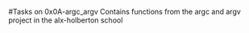 #Tasks on 0x0A-argc_argv
Contains functions from the argc and argv project in the alx-holberton school